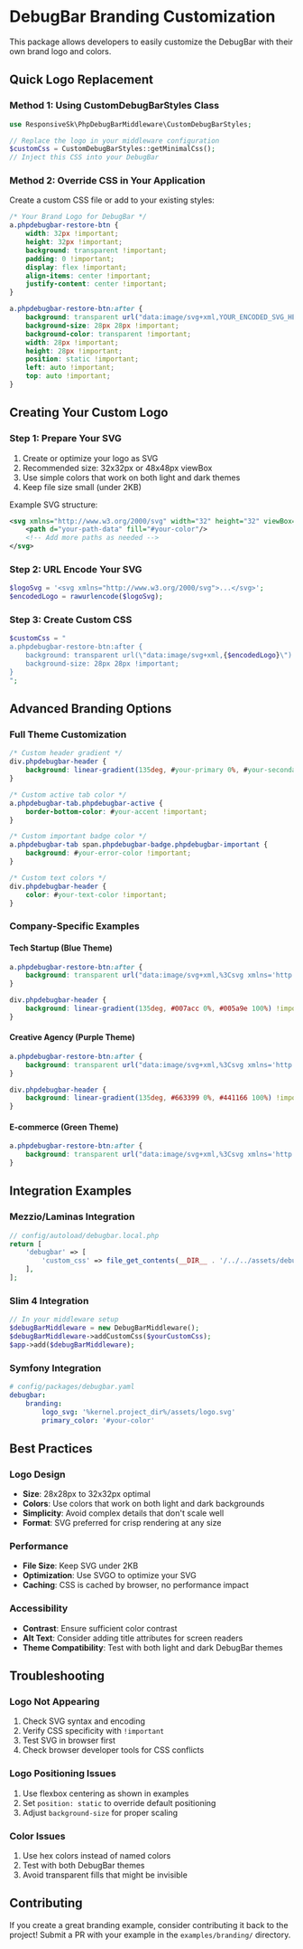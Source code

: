 # DebugBar Branding Customization

This package allows developers to easily customize the DebugBar with their own brand logo and colors.

## Quick Logo Replacement

### Method 1: Using CustomDebugBarStyles Class

```php
use ResponsiveSk\PhpDebugBarMiddleware\CustomDebugBarStyles;

// Replace the logo in your middleware configuration
$customCss = CustomDebugBarStyles::getMinimalCss();
// Inject this CSS into your DebugBar
```

### Method 2: Override CSS in Your Application

Create a custom CSS file or add to your existing styles:

```css
/* Your Brand Logo for DebugBar */
a.phpdebugbar-restore-btn {
    width: 32px !important;
    height: 32px !important;
    background: transparent !important;
    padding: 0 !important;
    display: flex !important;
    align-items: center !important;
    justify-content: center !important;
}

a.phpdebugbar-restore-btn:after {
    background: transparent url("data:image/svg+xml,YOUR_ENCODED_SVG_HERE") no-repeat center center !important;
    background-size: 28px 28px !important;
    background-color: transparent !important;
    width: 28px !important;
    height: 28px !important;
    position: static !important;
    left: auto !important;
    top: auto !important;
}
```

## Creating Your Custom Logo

### Step 1: Prepare Your SVG

1. Create or optimize your logo as SVG
2. Recommended size: 32x32px or 48x48px viewBox
3. Use simple colors that work on both light and dark themes
4. Keep file size small (under 2KB)

Example SVG structure:
```xml
<svg xmlns="http://www.w3.org/2000/svg" width="32" height="32" viewBox="0 0 48 48">
    <path d="your-path-data" fill="#your-color"/>
    <!-- Add more paths as needed -->
</svg>
```

### Step 2: URL Encode Your SVG

```php
$logoSvg = '<svg xmlns="http://www.w3.org/2000/svg">...</svg>';
$encodedLogo = rawurlencode($logoSvg);
```

### Step 3: Create Custom CSS

```php
$customCss = "
a.phpdebugbar-restore-btn:after {
    background: transparent url(\"data:image/svg+xml,{$encodedLogo}\") no-repeat center center !important;
    background-size: 28px 28px !important;
}
";
```

## Advanced Branding Options

### Full Theme Customization

```css
/* Custom header gradient */
div.phpdebugbar-header {
    background: linear-gradient(135deg, #your-primary 0%, #your-secondary 100%) !important;
}

/* Custom active tab color */
a.phpdebugbar-tab.phpdebugbar-active {
    border-bottom-color: #your-accent !important;
}

/* Custom important badge color */
a.phpdebugbar-tab span.phpdebugbar-badge.phpdebugbar-important {
    background: #your-error-color !important;
}

/* Custom text colors */
div.phpdebugbar-header {
    color: #your-text-color !important;
}
```

### Company-Specific Examples

#### Tech Startup (Blue Theme)
```css
a.phpdebugbar-restore-btn:after {
    background: transparent url("data:image/svg+xml,%3Csvg xmlns='http://www.w3.org/2000/svg' width='32' height='32' viewBox='0 0 32 32'%3E%3Ccircle cx='16' cy='16' r='14' fill='%23007acc'/%3E%3Ctext x='16' y='20' text-anchor='middle' fill='white' font-size='14' font-weight='bold'%3ES%3C/text%3E%3C/svg%3E") no-repeat center center !important;
}

div.phpdebugbar-header {
    background: linear-gradient(135deg, #007acc 0%, #005a9e 100%) !important;
}
```

#### Creative Agency (Purple Theme)
```css
a.phpdebugbar-restore-btn:after {
    background: transparent url("data:image/svg+xml,%3Csvg xmlns='http://www.w3.org/2000/svg' width='32' height='32' viewBox='0 0 32 32'%3E%3Cpolygon points='16,2 28,14 16,26 4,14' fill='%23663399'/%3E%3C/svg%3E") no-repeat center center !important;
}

div.phpdebugbar-header {
    background: linear-gradient(135deg, #663399 0%, #441166 100%) !important;
}
```

#### E-commerce (Green Theme)
```css
a.phpdebugbar-restore-btn:after {
    background: transparent url("data:image/svg+xml,%3Csvg xmlns='http://www.w3.org/2000/svg' width='32' height='32' viewBox='0 0 32 32'%3E%3Crect x='4' y='8' width='24' height='16' rx='2' fill='%2328a745'/%3E%3Ccircle cx='12' cy='16' r='3' fill='white'/%3E%3Ccircle cx='20' cy='16' r='3' fill='white'/%3E%3C/svg%3E") no-repeat center center !important;
}
```

## Integration Examples

### Mezzio/Laminas Integration

```php
// config/autoload/debugbar.local.php
return [
    'debugbar' => [
        'custom_css' => file_get_contents(__DIR__ . '/../../assets/debugbar-brand.css'),
    ],
];
```

### Slim 4 Integration

```php
// In your middleware setup
$debugBarMiddleware = new DebugBarMiddleware();
$debugBarMiddleware->addCustomCss($yourCustomCss);
$app->add($debugBarMiddleware);
```

### Symfony Integration

```yaml
# config/packages/debugbar.yaml
debugbar:
    branding:
        logo_svg: '%kernel.project_dir%/assets/logo.svg'
        primary_color: '#your-color'
```

## Best Practices

### Logo Design
- **Size**: 28x28px to 32x32px optimal
- **Colors**: Use colors that work on both light and dark backgrounds
- **Simplicity**: Avoid complex details that don't scale well
- **Format**: SVG preferred for crisp rendering at any size

### Performance
- **File Size**: Keep SVG under 2KB
- **Optimization**: Use SVGO to optimize your SVG
- **Caching**: CSS is cached by browser, no performance impact

### Accessibility
- **Contrast**: Ensure sufficient color contrast
- **Alt Text**: Consider adding title attributes for screen readers
- **Theme Compatibility**: Test with both light and dark DebugBar themes

## Troubleshooting

### Logo Not Appearing
1. Check SVG syntax and encoding
2. Verify CSS specificity with `!important`
3. Test SVG in browser first
4. Check browser developer tools for CSS conflicts

### Logo Positioning Issues
1. Use flexbox centering as shown in examples
2. Set `position: static` to override default positioning
3. Adjust `background-size` for proper scaling

### Color Issues
1. Use hex colors instead of named colors
2. Test with both DebugBar themes
3. Avoid transparent fills that might be invisible

## Contributing

If you create a great branding example, consider contributing it back to the project! Submit a PR with your example in the `examples/branding/` directory.
